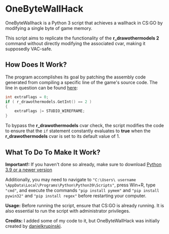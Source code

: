 # OneByteWallHack
OneByteWallhack is a Python 3 script that achieves a wallhack in CS:GO by modifying a single byte of game memory.

This script aims to replicate the functionality of the **r_drawothermodels 2** command without directly modifying the associated cvar, making it supposedly VAC-safe.

## How Does It Work?
The program accomplishes its goal by patching the assembly code generated from compiling a specific line of the game's source code. The line in question can be found [here](https://github.com/ValveSoftware/source-sdk-2013/blob/0d8dceea4310fde5706b3ce1c70609d72a38efdf/mp/src/game/client/c_baseanimating.cpp#L3149):
```cpp
int extraFlags = 0;
if ( r_drawothermodels.GetInt() == 2 )
{	
    extraFlags |= STUDIO_WIREFRAME;	
}
```

To bypass the **r_drawothermodels** cvar check, the script modifies the code to ensure that the `if` statement constantly evaluates to **true** when the **r_drawothermodels** cvar is set to its default value of 1.

## What To Do To Make It Work?
**Important!:**
If you haven't done so already, make sure to download [Python 3.9 or a newer version](https://www.python.org/downloads/)

Additionally, you may need to navigate to ```"C:\Users\ username \AppData\Local\Programs\Python\Python39\Scripts"```, press Win+R, type ```"cmd"```, and execute the commands ```"pip install pymem"``` and ```"pip install pywin32"``` and ```"pip install regex"``` before restarting your computer.

**Usage:**
Before running the script, ensure that CS:GO is already running. It is also essential to run the script with administrator privileges.

**Credits:**
I added some of my code to it, but OneByteWallHack was initially created by [danielkrupinski](https://github.com/danielkrupinski/OneByteWallhack).
